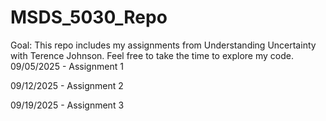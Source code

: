 # MSDS_5030_Repo
Goal: This repo includes my assignments from Understanding Uncertainty with Terence Johnson. Feel free to take the time to explore my code.
09/05/2025 - Assignment 1

09/12/2025 - Assignment 2

09/19/2025 - Assignment 3

